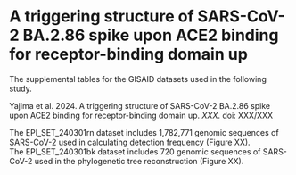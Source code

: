 # A triggering structure of SARS-CoV-2 BA.2.86 spike upon ACE2 binding for receptor-binding domain up

The supplemental tables for the GISAID datasets used in the following study.

Yajima et al. 2024. A triggering structure of SARS-CoV-2 BA.2.86 spike upon ACE2 binding for receptor-binding domain up. *XXX*. doi: XXX/XXX

The EPI_SET_240301rn dataset includes 1,782,771 genomic sequences of SARS-CoV-2 used in calculating detection frequency (Figure XX).\
The EPI_SET_240301bk dataset includes 720 genomic sequences of SARS-CoV-2 used in the phylogenetic tree reconstruction (Figure XX).
